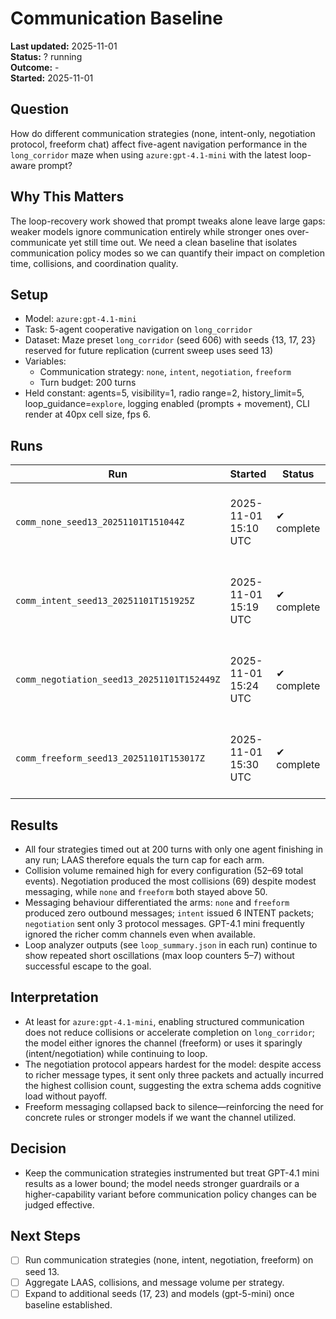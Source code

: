 # Communication Baseline

**Last updated:** 2025-11-01  
**Status:** ? running  
**Outcome:** -  
**Started:** 2025-11-01

## Question

How do different communication strategies (none, intent-only, negotiation protocol, freeform chat) affect five-agent navigation performance in the `long_corridor` maze when using `azure:gpt-4.1-mini` with the latest loop-aware prompt?

## Why This Matters

The loop-recovery work showed that prompt tweaks alone leave large gaps: weaker models ignore communication entirely while stronger ones over-communicate yet still time out. We need a clean baseline that isolates communication policy modes so we can quantify their impact on completion time, collisions, and coordination quality.

## Setup

- Model: `azure:gpt-4.1-mini`
- Task: 5-agent cooperative navigation on `long_corridor`
- Dataset: Maze preset `long_corridor` (seed 606) with seeds {13, 17, 23} reserved for future replication (current sweep uses seed 13)
- Variables:
  - Communication strategy: `none`, `intent`, `negotiation`, `freeform`
  - Turn budget: 200 turns
- Held constant: agents=5, visibility=1, radio range=2, history_limit=5, loop_guidance=`explore`, logging enabled (prompts + movement), CLI render at 40px cell size, fps 6.

## Runs

| Run | Started | Status | Notes |
|-----|---------|--------|-------|
| `comm_none_seed13_20251101T151044Z` | 2025-11-01 15:10 UTC | ✔ complete | comm=none; LAAS=200 (timeout); collisions=57 (agent 48 / wall 25); messages=0 |
| `comm_intent_seed13_20251101T151925Z` | 2025-11-01 15:19 UTC | ✔ complete | comm=intent; LAAS=200 (timeout); collisions=58 (agent 52 / wall 24); messages=6 |
| `comm_negotiation_seed13_20251101T152449Z` | 2025-11-01 15:24 UTC | ✔ complete | comm=negotiation; LAAS=200 (timeout); collisions=69 (agent 60 / wall 25); messages=3 |
| `comm_freeform_seed13_20251101T153017Z` | 2025-11-01 15:30 UTC | ✔ complete | comm=freeform; LAAS=200 (timeout); collisions=52 (agent 56 / wall 16); messages=0 |

## Results

- All four strategies timed out at 200 turns with only one agent finishing in any run; LAAS therefore equals the turn cap for each arm.
- Collision volume remained high for every configuration (52–69 total events). Negotiation produced the most collisions (69) despite modest messaging, while `none` and `freeform` both stayed above 50.
- Messaging behaviour differentiated the arms: `none` and `freeform` produced zero outbound messages; `intent` issued 6 INTENT packets; `negotiation` sent only 3 protocol messages. GPT-4.1 mini frequently ignored the richer comm channels even when available.
- Loop analyzer outputs (see `loop_summary.json` in each run) continue to show repeated short oscillations (max loop counters 5–7) without successful escape to the goal.

## Interpretation

- At least for `azure:gpt-4.1-mini`, enabling structured communication does not reduce collisions or accelerate completion on `long_corridor`; the model either ignores the channel (freeform) or uses it sparingly (intent/negotiation) while continuing to loop.
- The negotiation protocol appears hardest for the model: despite access to richer message types, it sent only three packets and actually incurred the highest collision count, suggesting the extra schema adds cognitive load without payoff.
- Freeform messaging collapsed back to silence—reinforcing the need for concrete rules or stronger models if we want the channel utilized.

## Decision

- Keep the communication strategies instrumented but treat GPT-4.1 mini results as a lower bound; the model needs stronger guardrails or a higher-capability variant before communication policy changes can be judged effective.

## Next Steps

- [ ] Run communication strategies (none, intent, negotiation, freeform) on seed 13.
- [ ] Aggregate LAAS, collisions, and message volume per strategy.
- [ ] Expand to additional seeds (17, 23) and models (gpt-5-mini) once baseline established.
